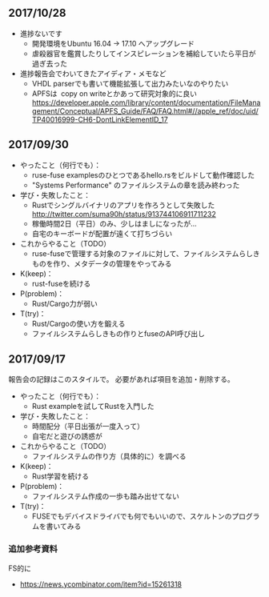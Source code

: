 ## 2017/10/28

* 進捗ないです
  * 開発環境をUbuntu 16.04 → 17.10 へアップグレード
  * 虐殺器官を鑑賞したりしてインスピレーションを補給していたら平日が過ぎ去った
* 進捗報告会でわいてきたアイディア・メモなど
  * VHDL parserでも書いて機能拡張して出力みたいなのやりたい
  * APFSは  copy on writeとかあって研究対象的に良い https://developer.apple.com/library/content/documentation/FileManagement/Conceptual/APFS_Guide/FAQ/FAQ.html#//apple_ref/doc/uid/TP40016999-CH6-DontLinkElementID_17


## 2017/09/30

* やったこと（何行でも）：
  * ruse-fuse examplesのひとつであるhello.rsをビルドして動作確認した
  * "Systems Performance" のファイルシステムの章を読み終わった
* 学び・失敗したこと：
  * Rustでシングルバイナリのアプリを作ろうとして失敗した http://twitter.com/suma90h/status/913744106911711232
  * 稼働時間2日（平日）のみ、少しはましになったが...
  * 自宅のキーボードが配置が遠くて打ちづらい
* これからやること（TODO）
  * ruse-fuseで管理する対象のファイルに対して、ファイルシステムらしきものを作り、メタデータの管理をやってみる
* K(keep)：
  * rust-fuseを続ける
* P(problem)：
  * Rust/Cargo力が弱い
* T(try)：
  * Rust/Cargoの使い方を鍛える
  * ファイルシステムらしきもの作りとfuseのAPI呼び出し

## 2017/09/17

報告会の記録はこのスタイルで。
必要があれば項目を追加・削除する。

* やったこと（何行でも）：
  * Rust exampleを試してRustを入門した
* 学び・失敗したこと：
  * 時間配分（平日出張が一度入って）
  * 自宅だと遊びの誘惑が
* これからやること（TODO）
  * ファイルシステムの作り方（具体的に）を調べる
* K(keep)：
  * Rust学習を続ける
* P(problem)：
  * ファイルシステム作成の一歩も踏み出せてない
* T(try)：
  * FUSEでもデバイスドライバでも何でもいいので、スケルトンのプログラムを書いてみる

### 追加参考資料
FS的に
* https://news.ycombinator.com/item?id=15261318
